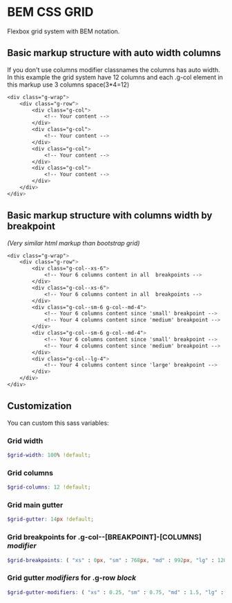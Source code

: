 # BEM CSS GRID
Flexbox grid system with BEM notation.

## Basic markup structure with auto width columns
If you don't use columns modifier classnames the columns has auto width.
In this example the grid system have 12 columns and each .g-col element in this markup use 3 columns space(3*4=12)
```scss
<div class="g-wrap">
    <div class="g-row">
        <div class="g-col">
            <!-- Your content -->
        </div>
        <div class="g-col">
            <!-- Your content -->
        </div>
        <div class="g-col">
            <!-- Your content -->
        </div>
        <div class="g-col">
            <!-- Your content -->
        </div>
    </div>
</div>
```

## Basic markup structure with columns width by breakpoint
*(Very similar html markup than bootstrap grid)*
```scss
<div class="g-wrap">
    <div class="g-row">
        <div class="g-col--xs-6">
            <!-- Your 6 columns content in all  breakpoints -->
        </div>
        <div class="g-col--xs-6">
            <!-- Your 6 columns content in all  breakpoints -->
        </div>
        <div class="g-col--sm-6 g-col--md-4">
            <!-- Your 6 columns content since 'small' breakpoint -->
            <!-- Your 4 columns content since 'medium' breakpoint -->
        </div>
        <div class="g-col--sm-6 g-col--md-4">
            <!-- Your 6 columns content since 'small' breakpoint -->
            <!-- Your 4 columns content since 'medium' breakpoint -->
        </div>
        <div class="g-col--lg-4">
            <!-- Your 4 columns content since 'large' breakpoint -->
        </div>
    </div>
</div>
```

## Customization
You can custom this sass variables:

### Grid width
```scss
$grid-width: 100% !default;
```
### Grid columns
```scss
$grid-columns: 12 !default;
```
### Grid main gutter
```scss
$grid-gutter: 14px !default;
```
### Grid breakpoints for .g-col--[BREAKPOINT]-[COLUMNS] *modifier*
```scss
$grid-breakpoints: ( "xs" : 0px, "sm" : 768px, "md" : 992px, "lg" : 1200px) !default;
```
### Grid gutter *modifiers* for .g-row *block*
```scss
$grid-gutter-modifiers: ( "xs" : 0.25, "sm" : 0.75, "md" : 1.5, "lg" : 1.75) !default;
```